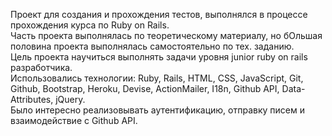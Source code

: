 Проект для создания и прохождения тестов, выполнялся в процессе прохождения курса по Ruby on Rails.  
Часть проекта выполнялась по теоретическому материалу, но бОльшая половина проекта выполнялась самостоятельно по тех. заданию.  
Цель проекта научиться выполнять задачи уровня junior ruby on rails разработчика.  
Использовались технологии: Ruby, Rails, HTML, CSS, JavaScript, Git, Github, Bootstrap, Heroku, Devise, ActionMailer, I18n, Github API, Data-Attributes, jQuery.  
Было интересно реализовывать аутентификацию, отправку писем и взаимодействие с Github API.

